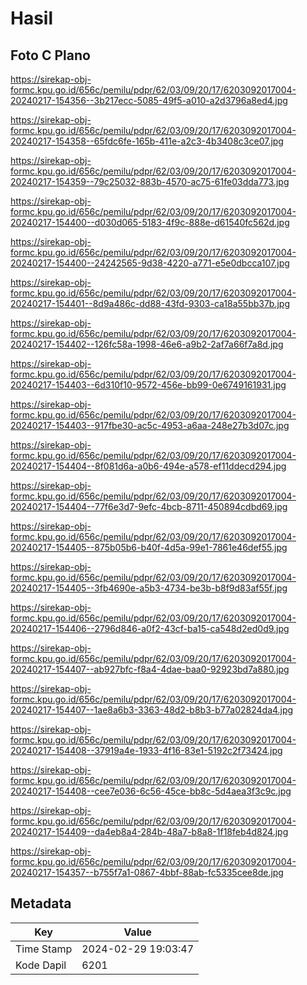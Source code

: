 # Hasil

## Foto C Plano

https://sirekap-obj-formc.kpu.go.id/656c/pemilu/pdpr/62/03/09/20/17/6203092017004-20240217-154356--3b217ecc-5085-49f5-a010-a2d3796a8ed4.jpg

https://sirekap-obj-formc.kpu.go.id/656c/pemilu/pdpr/62/03/09/20/17/6203092017004-20240217-154358--65fdc6fe-165b-411e-a2c3-4b3408c3ce07.jpg

https://sirekap-obj-formc.kpu.go.id/656c/pemilu/pdpr/62/03/09/20/17/6203092017004-20240217-154359--79c25032-883b-4570-ac75-61fe03dda773.jpg

https://sirekap-obj-formc.kpu.go.id/656c/pemilu/pdpr/62/03/09/20/17/6203092017004-20240217-154400--d030d065-5183-4f9c-888e-d61540fc562d.jpg

https://sirekap-obj-formc.kpu.go.id/656c/pemilu/pdpr/62/03/09/20/17/6203092017004-20240217-154400--24242565-9d38-4220-a771-e5e0dbcca107.jpg

https://sirekap-obj-formc.kpu.go.id/656c/pemilu/pdpr/62/03/09/20/17/6203092017004-20240217-154401--8d9a486c-dd88-43fd-9303-ca18a55bb37b.jpg

https://sirekap-obj-formc.kpu.go.id/656c/pemilu/pdpr/62/03/09/20/17/6203092017004-20240217-154402--126fc58a-1998-46e6-a9b2-2af7a66f7a8d.jpg

https://sirekap-obj-formc.kpu.go.id/656c/pemilu/pdpr/62/03/09/20/17/6203092017004-20240217-154403--6d310f10-9572-456e-bb99-0e6749161931.jpg

https://sirekap-obj-formc.kpu.go.id/656c/pemilu/pdpr/62/03/09/20/17/6203092017004-20240217-154403--917fbe30-ac5c-4953-a6aa-248e27b3d07c.jpg

https://sirekap-obj-formc.kpu.go.id/656c/pemilu/pdpr/62/03/09/20/17/6203092017004-20240217-154404--8f081d6a-a0b6-494e-a578-ef11ddecd294.jpg

https://sirekap-obj-formc.kpu.go.id/656c/pemilu/pdpr/62/03/09/20/17/6203092017004-20240217-154404--77f6e3d7-9efc-4bcb-8711-450894cdbd69.jpg

https://sirekap-obj-formc.kpu.go.id/656c/pemilu/pdpr/62/03/09/20/17/6203092017004-20240217-154405--875b05b6-b40f-4d5a-99e1-7861e46def55.jpg

https://sirekap-obj-formc.kpu.go.id/656c/pemilu/pdpr/62/03/09/20/17/6203092017004-20240217-154405--3fb4690e-a5b3-4734-be3b-b8f9d83af55f.jpg

https://sirekap-obj-formc.kpu.go.id/656c/pemilu/pdpr/62/03/09/20/17/6203092017004-20240217-154406--2796d846-a0f2-43cf-ba15-ca548d2ed0d9.jpg

https://sirekap-obj-formc.kpu.go.id/656c/pemilu/pdpr/62/03/09/20/17/6203092017004-20240217-154407--ab927bfc-f8a4-4dae-baa0-92923bd7a880.jpg

https://sirekap-obj-formc.kpu.go.id/656c/pemilu/pdpr/62/03/09/20/17/6203092017004-20240217-154407--1ae8a6b3-3363-48d2-b8b3-b77a02824da4.jpg

https://sirekap-obj-formc.kpu.go.id/656c/pemilu/pdpr/62/03/09/20/17/6203092017004-20240217-154408--37919a4e-1933-4f16-83e1-5192c2f73424.jpg

https://sirekap-obj-formc.kpu.go.id/656c/pemilu/pdpr/62/03/09/20/17/6203092017004-20240217-154408--cee7e036-6c56-45ce-bb8c-5d4aea3f3c9c.jpg

https://sirekap-obj-formc.kpu.go.id/656c/pemilu/pdpr/62/03/09/20/17/6203092017004-20240217-154409--da4eb8a4-284b-48a7-b8a8-1f18feb4d824.jpg

https://sirekap-obj-formc.kpu.go.id/656c/pemilu/pdpr/62/03/09/20/17/6203092017004-20240217-154357--b755f7a1-0867-4bbf-88ab-fc5335cee8de.jpg


## Metadata

| Key        | Value               |
| ---------- | ------------------- |
| Time Stamp | 2024-02-29 19:03:47 |
| Kode Dapil | 6201                |



